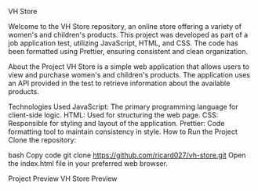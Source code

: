 

VH Store


Welcome to the VH Store repository, an online store offering a variety of women's and children's products. This project was developed as part of a job application test, utilizing JavaScript, HTML, and CSS. The code has been formatted using Prettier, ensuring consistent and clean organization.

About the Project
VH Store is a simple web application that allows users to view and purchase women's and children's products. The application uses an API provided in the test to retrieve information about the available products.

Technologies Used
JavaScript: The primary programming language for client-side logic.
HTML: Used for structuring the web page.
CSS: Responsible for styling and layout of the application.
Prettier: Code formatting tool to maintain consistency in style.
How to Run the Project
Clone the repository:

bash
Copy code
git clone https://github.com/ricard027/vh-store.git
Open the index.html file in your preferred web browser.

Project Preview
VH Store Preview

